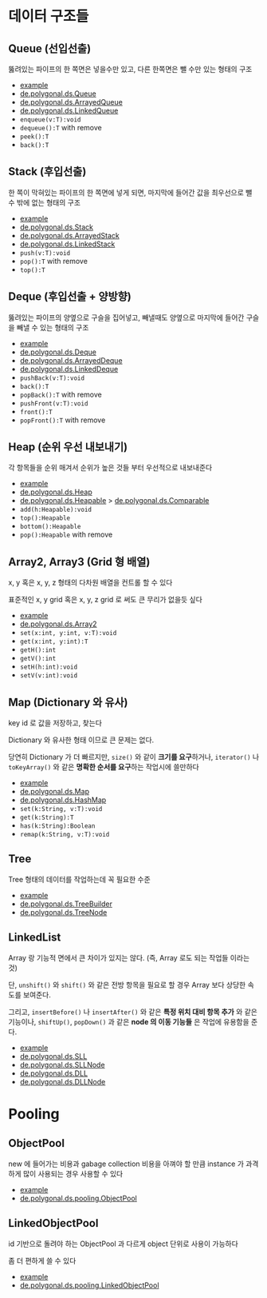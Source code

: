# 데이터 구조들

## Queue (선입선출)

뚫려있는 파이프의 한 쪽면은 넣을수만 있고, 다른 한쪽면은 뺄 수만 있는 형태의 구조

- [example](QueueExample.as)
- [de.polygonal.ds.Queue](http://polygonal.github.com/ds/doc/types/de/polygonal/ds/Queue.html)
- [de.polygonal.ds.ArrayedQueue](http://polygonal.github.com/ds/doc/types/de/polygonal/ds/ArrayedQueue.html)
- [de.polygonal.ds.LinkedQueue](http://polygonal.github.com/ds/doc/types/de/polygonal/ds/LinkedQueue.html)
- `enqueue(v:T):void`
- `dequeue():T` with remove
- `peek():T`
- `back():T`

## Stack (후입선출)

한 쪽이 막혀있는 파이프의 한 쪽면에 넣게 되면, 마지막에 들어간 값을 최우선으로 뺄 수 밖에 없는 형태의 구조

- [example](StackExample.as)
- [de.polygonal.ds.Stack](http://polygonal.github.com/ds/doc/types/de/polygonal/ds/Stack.html)
- [de.polygonal.ds.ArrayedStack](http://polygonal.github.com/ds/doc/types/de/polygonal/ds/ArrayedStack.html)
- [de.polygonal.ds.LinkedStack](http://polygonal.github.com/ds/doc/types/de/polygonal/ds/LinkedStack.html)
- `push(v:T):void`
- `pop():T` with remove
- `top():T`

## Deque (후입선출 + 양방향)

뚫려있는 파이프의 양옆으로 구슬을 집어넣고, 빼낼때도 양옆으로 마지막에 들어간 구슬을 빼낼 수 있는 형태의 구조

- [example](DequeExample.as)
- [de.polygonal.ds.Deque](http://polygonal.github.com/ds/doc/types/de/polygonal/ds/Deque.html)
- [de.polygonal.ds.ArrayedDeque](http://polygonal.github.com/ds/doc/types/de/polygonal/ds/ArrayedDeque.html)
- [de.polygonal.ds.LinkedDeque](http://polygonal.github.com/ds/doc/types/de/polygonal/ds/LinkedDeque.html)
- `pushBack(v:T):void`
- `back():T`
- `popBack():T` with remove
- `pushFront(v:T):void`
- `front():T`
- `popFront():T` with remove

## Heap (순위 우선 내보내기)

각 항목들을 순위 매겨서 순위가 높은 것들 부터 우선적으로 내보내준다

- [example](HeapExample.as)
- [de.polygonal.ds.Heap](http://polygonal.github.com/ds/doc/types/de/polygonal/ds/Heap.html)
- [de.polygonal.ds.Heapable](http://polygonal.github.com/ds/doc/types/de/polygonal/ds/Heapable.html) > [de.polygonal.ds.Comparable](http://polygonal.github.com/ds/doc/types/de/polygonal/ds/Comparable.html)
- `add(h:Heapable):void`
- `top():Heapable`
- `bottom():Heapable`
- `pop():Heapable` with remove

## Array2, Array3 (Grid 형 배열)

x, y 혹은 x, y, z 형태의 다차원 배열을 컨트롤 할 수 있다

표준적인 x, y grid 혹은 x, y, z grid 로 써도 큰 무리가 없을듯 싶다

- [example](Array2Example.as)
- [de.polygonal.ds.Array2](http://polygonal.github.com/ds/doc/types/de/polygonal/ds/Array2.html)
- `set(x:int, y:int, v:T):void`
- `get(x:int, y:int):T`
- `getH():int`
- `getV():int`
- `setH(h:int):void`
- `setV(v:int):void`

## Map (Dictionary 와 유사)

key id 로 값을 저장하고, 찾는다

Dictionary 와 유사한 형태 이므로 큰 문제는 없다.

당연히 Dictionary 가 더 빠르지만, `size()` 와 같이 **크기를 요구**하거나, `iterator()` 나 `toKeyArray()` 와 같은 **명확한 순서를 요구**하는 작업시에 쓸만하다

- [example](MapExample.as)
- [de.polygonal.ds.Map](http://polygonal.github.com/ds/doc/types/de/polygonal/ds/Map.html)
- [de.polygonal.ds.HashMap](http://polygonal.github.com/ds/doc/types/de/polygonal/ds/HashMap.html)
- `set(k:String, v:T):void`
- `get(k:String):T`
- `has(k:String):Boolean`
- `remap(k:String, v:T):void`

## Tree

Tree 형태의 데이터를 작업하는데 꼭 필요한 수준

- [example](TreeExample.as)
- [de.polygonal.ds.TreeBuilder](http://polygonal.github.com/ds/doc/types/de/polygonal/ds/TreeBuilder.html)
- [de.polygonal.ds.TreeNode](http://polygonal.github.com/ds/doc/types/de/polygonal/ds/TreeNode.html)

## LinkedList

Array 랑 기능적 면에서 큰 차이가 있지는 않다. (즉, Array 로도 되는 작업들 이라는 것)

단, `unshift()` 와 `shift()` 와 같은 전방 항목을 필요로 할 경우 Array 보다 상당한 속도를 보여준다.

그리고, `insertBefore()` 나 `insertAfter()` 와 같은 **특정 위치 대비 항목 추가** 와 같은 기능이나, `shiftUp()`, `popDown()` 과 같은 **node 의 이동 기능들** 은 작업에 유용함을 준다.

- [example](LinkedListExample.as)
- [de.polygonal.ds.SLL](http://polygonal.github.com/ds/doc/types/de/polygonal/ds/SLL.html)
- [de.polygonal.ds.SLLNode](http://polygonal.github.com/ds/doc/types/de/polygonal/ds/SLLNode.html)
- [de.polygonal.ds.DLL](http://polygonal.github.com/ds/doc/types/de/polygonal/ds/DLL.html)
- [de.polygonal.ds.DLLNode](http://polygonal.github.com/ds/doc/types/de/polygonal/ds/DLLNode.html)

# Pooling

## ObjectPool 

new 에 들어가는 비용과 gabage collection 비용을 아껴야 할 만큼 instance 가 과격하게 많이 사용되는 경우 사용할 수 있다

- [example](ObjectPoolExample.as)
- [de.polygonal.ds.pooling.ObjectPool](http://polygonal.github.com/ds/doc/types/de/polygonal/ds/pooling/ObjectPool.html)

## LinkedObjectPool

id 기반으로 돌려야 하는 ObjectPool 과 다르게 object 단위로 사용이 가능하다

좀 더 편하게 쓸 수 있다

- [example](LinkedObjectPoolExample.as)
- [de.polygonal.ds.pooling.LinkedObjectPool](http://polygonal.github.com/ds/doc/types/de/polygonal/ds/pooling/LinkedObjectPool.html)